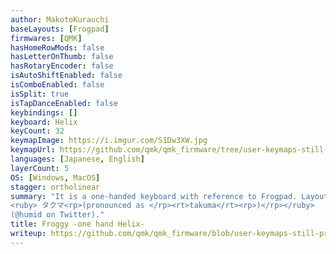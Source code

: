 ```yaml
---
author: MakotoKurauchi
baseLayouts: [Frogpad]
firmwares: [QMK]
hasHomeRowMods: false
hasLetterOnThumb: false
hasRotaryEncoder: false
isAutoShiftEnabled: false
isComboEnabled: false
isSplit: true
isTapDanceEnabled: false
keybindings: []
keyboard: Helix
keyCount: 32
keymapImage: https://i.imgur.com/S1Dw3XW.jpg
keymapUrl: https://github.com/qmk/qmk_firmware/tree/user-keymaps-still-present/keyboards/helix/rev2/keymaps/froggy
languages: [Japanese, English]
layerCount: 5
OS: [Windows, MacOS]
stagger: ortholinear
summary: "It is a one-handed keyboard with reference to Frogpad. Layout Designed by 
<ruby> タクマ<rp>(pronounced as </rp><rt>takuma</rt><rp>)</rp></ruby>
(@humid on Twitter)."
title: Froggy -one hand Helix-
writeup: https://github.com/qmk/qmk_firmware/blob/user-keymaps-still-present/keyboards/helix/rev2/keymaps/froggy/readme.md
---
```

